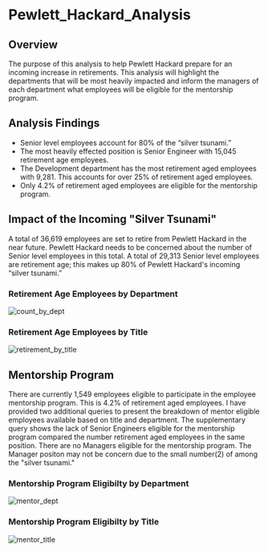 # Pewlett_Hackard_Analysis

## Overview
The purpose of this analysis to help Pewlett Hackard prepare for an incoming increase in retirements. This analysis will highlight the departments that will be most heavily impacted and inform the managers of each department what employees will be eligible for the mentorship program.

## Analysis Findings
- Senior level employees account for 80% of the “silver tsunami.”
- The most heavily effected position is Senior Engineer with 15,045 retirement age employees.
- The Development department has the most retirement aged employees with 9,281. This accounts for over 25% of retirement aged employees.
- Only 4.2% of retirement aged employees are eligible for the mentorship program.

## Impact of the Incoming "Silver Tsunami"
A total of 36,619 employees are set to retire from Pewlett Hackard in the near future. Pewlett Hackard needs to be concerned about the number of Senior level employees in this total.  A total of 29,313 Senior level employees are retirement age; this makes up 80% of Pewlett Hackard's incoming “silver tsunami.”

### Retirement Age Employees by Department
![count_by_dept](https://user-images.githubusercontent.com/105960365/206339706-cb4671cd-1dba-4f2b-9db8-400d121010e4.png)

### Retirement Age Employees by Title
![retirement_by_title](https://user-images.githubusercontent.com/105960365/206339742-50e4da41-e9dc-423f-afac-2517d4d09ae5.png)

## Mentorship Program
There are currently 1,549 employees eligible to participate in the employee mentorship program. This is 4.2% of retirement aged employees. I have provided two additional queries to present the breakdown of mentor eligible employees available based on title and department.  The supplementary query shows the lack of Senior Engineers eligible for the mentorship program compared the number retirement aged employees in the same position. There are no Managers eligible for the mentorship program. The Manager positon may not be concern due to the small number(2) of among the "silver tsunami."

### Mentorship Program Eligibilty by Department
![mentor_dept](https://user-images.githubusercontent.com/105960365/206339849-720241d7-4256-4964-a007-e9d9bcd3f41e.png)

### Mentorship Program Eligibilty by Title
![mentor_title](https://user-images.githubusercontent.com/105960365/206339857-f44431e3-8d9e-4fd2-b58a-afb5c2c8c030.png)
